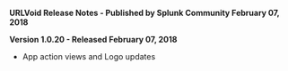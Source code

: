 **URLVoid Release Notes - Published by Splunk Community February 07, 2018**


**Version 1.0.20 - Released February 07, 2018**

* App action views and Logo updates
